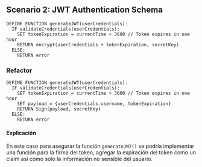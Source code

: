 ## Scenario 2: JWT Authentication Schema
```
DEFINE FUNCTION generateJWT(userCredentials):
  IF validateCredentials(userCredentials):
    SET tokenExpiration = currentTime + 3600 // Token expires in one hour
    RETURN encrypt(userCredentials + tokenExpiration, secretKey)
  ELSE:
    RETURN error

```

### Refactor

```
DEFINE FUNCTION generateJWT(userCredentials):
  IF validateCredentials(userCredentials):
    SET tokenExpiration = currentTime + 3600 // Token expires in one hour
    SET payload = {userCredentials.username, tokenExpiration}
    RETURN Sign(payload, secretKey)
  ELSE:
    RETURN error
```

#### Explicación
En este caso para asegurar la función `generateJWT()` se podría implementar una función para la firma del token, agregar la expiración del token como un claim así como solo la información no sensible del usuario.